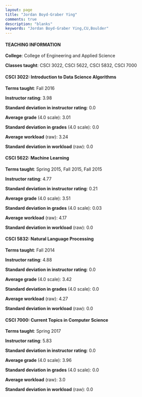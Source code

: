 ```yaml
---
layout: page
title: "Jordan Boyd-Graber Ying" 
comments: true
description: "blanks"
keywords: "Jordan Boyd-Graber Ying,CU,Boulder"
---
```

<head>
<script src="https://ajax.googleapis.com/ajax/libs/jquery/2.1.3/jquery.min.js"></script>
<script src="https://dl.dropboxusercontent.com/s/pc42nxpaw1ea4o9/highcharts.js?dl=0"></script>
<!-- <script src="../assets/js/highcharts.js"></script> -->
<style type="text/css">@font-face {
	font-family: "Bebas Neue";
	src: url(https://www.filehosting.org/file/details/544349/BebasNeue Regular.otf) format("opentype");
	}
	h1.Bebas { 
		font-family: "Bebas Neue", Verdana, Tahoma;
	}
</style>
</head>
	   
#### TEACHING INFORMATION

**College**: College of Engineering and Applied Science

**Classes taught**: CSCI 3022, CSCI 5622, CSCI 5832, CSCI 7000

#### CSCI 3022: Introduction to Data Science Algorithms

**Terms taught**: Fall 2016

**Instructor rating**: 3.98

**Standard deviation in instructor rating**: 0.0

**Average grade** (4.0 scale): 3.01

**Standard deviation in grades** (4.0 scale): 0.0

**Average workload** (raw): 3.24

**Standard deviation in workload** (raw): 0.0

#### CSCI 5622: Machine Learning

**Terms taught**: Spring 2015, Fall 2015, Fall 2015

**Instructor rating**: 4.77

**Standard deviation in instructor rating**: 0.21

**Average grade** (4.0 scale): 3.51

**Standard deviation in grades** (4.0 scale): 0.03

**Average workload** (raw): 4.17

**Standard deviation in workload** (raw): 0.0

#### CSCI 5832: Natural Language Processing

**Terms taught**: Fall 2014

**Instructor rating**: 4.88

**Standard deviation in instructor rating**: 0.0

**Average grade** (4.0 scale): 3.42

**Standard deviation in grades** (4.0 scale): 0.0

**Average workload** (raw): 4.27

**Standard deviation in workload** (raw): 0.0

#### CSCI 7000: Current Topics in Computer Science

**Terms taught**: Spring 2017

**Instructor rating**: 5.83

**Standard deviation in instructor rating**: 0.0

**Average grade** (4.0 scale): 3.96

**Standard deviation in grades** (4.0 scale): 0.0

**Average workload** (raw): 3.0

**Standard deviation in workload** (raw): 0.0

